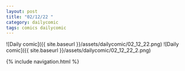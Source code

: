 ```yaml
---
layout: post
title: "02/12/22 "
category: dailycomic
tags: comics dailycomic
---
```

![Daily comic]({{ site.baseurl }}/assets/dailycomic/02_12_22.png)
![Daily comic]({{ site.baseurl }}/assets/dailycomic/02_12_22_2.png)

{% include navigation.html %}

